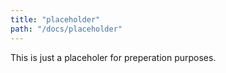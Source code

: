 ```yaml
---
title: "placeholder"
path: "/docs/placeholder"
---
```


This is just a placeholer for preperation purposes.